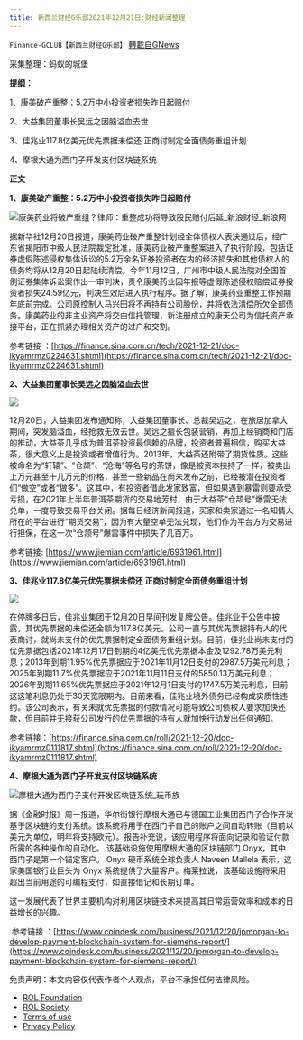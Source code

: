 ```yaml
---
title: 新西兰财经G乐部2021年12月21日:财经新闻整理
---
```

`Finance-GCLUB【新西兰财经G乐部】` [轉載自GNews](https://gnews.org/zh-hans/1783522/)

采集整理：蚂蚁的城堡

**提纲：**

1、康美破产重整：5.2万中小投资者损失昨日起赔付

2、大益集团董事长吴远之因脑溢血去世

3、佳兆业117.8亿美元优先票据未偿还 正商讨制定全面债务重组计划

4、摩根大通为西门子开发支付区块链系统

**正文**

**1、康美破产重整：5.2万中小投资者损失昨日起赔付**

![康美药业将破产重组？律师：重整成功将导致股民赔付后延_新浪财经_新浪网](https://n.sinaimg.cn/finance/transform/16/w550h266/20210423/cb7e-kpamyii5982606.png)

据新华社12月20日报道，康美药业破产重整计划经全体债权人表决通过后，经广东省揭阳市中级人民法院裁定批准，康美药业破产重整案进入了执行阶段，包括证券虚假陈述侵权集体诉讼的5.2万余名证券投资者在内的经济损失和其他债权人的债务均将从12月20日起陆续清偿。今年11月12日，广州市中级人民法院对全国首例证券集体诉讼案作出一审判决，责令康美药业因年报等虚假陈述侵权赔偿证券投资者损失24.59亿元，判决生效后进入执行程序。据了解，康美药业重整工作预期年底前完成。公司原控制人马兴田将不再持有公司股份，并将依法清偿所欠全部债务。康美药业的非主业资产将交由信托管理，新注册成立的康天公司为信托资产承接平台，正在抓紧办理相关资产的过户和交割。

参考链接 ：[https://finance.sina.com.cn/tech/2021-12-21/doc-ikyamrmz0224631.shtml](https://finance.sina.com.cn/tech/2021-12-21/doc-ikyamrmz0224631.shtml)

**2、大益集团董事长吴远之因脑溢血去世**

![](https://res.chenshipin.com/saas/90009/image/202112/61c0790a35953.png)

12月20日，大益集团发布通知称，大益集团董事长、总裁吴远之，在旅居加拿大期间，突发脑溢血，经抢救无效去世。吴远之擅长包装营销，再加上经销商和门店的推动，大益茶几乎成为普洱茶投资最信赖的品牌，投资者普遍相信，购买大益茶，很大意义上是投资或者增值行为。2013年，大益茶还附带了期货性质。这些被命名为“轩辕”、“仓颉”、“沧海”等名号的茶饼，像是被资本挟持了一样，被卖出上万元甚至十几万元的价格，甚至一些新品在尚未发布之前，已经被潜在投资者们“做空”或者“做多”。这其中，有投资者借此发家致富，但如果遇到暴雷则要承受亏损，在2021年上半年普洱茶期货的交易地芳村，由于大益茶“仓颉号”爆雷无法兑单，一度导致交易平台关闭。据每日经济新闻报道，买家和卖家通过一名知情人所在的平台进行“期货交易”，因为有大量空单无法兑现，他们作为平台方为交易进行担保，在这一次“仓颉号”爆雷事件中损失了几百万。

参考链接: [https://www.jiemian.com/article/6931961.html](https://www.jiemian.com/article/6931961.html)

**3、佳兆业117.8亿美元优先票据未偿还 正商讨制定全面债务重组计划**

![](https://empic.dfcfw.com/805078554365878273/w809h589/art)

在停牌多日后，佳兆业集团于12月20日早间刊发复牌公告。佳兆业于公告中披露，其优先票据的未偿还金额为117.8亿美元。公司一直与其优先票据持有人的代表商讨，就尚未支付的优先票据制定全面债务重组计划。目前，佳兆业尚未支付的优先票据包括2021年12月17日到期的4亿美元优先票据本金及1292.78万美元利息；2013年到期11.95%优先票据应于2021年11月12日支付的2987.5万美元利息；2025年到期11.7%优先票据应于2021年11月11日支付的5850.13万美元利息；2026年到期11.65%优先票据应于2021年12月1日支付的1747.5万美元利息，目前这这笔利息仍处于30天宽限期内。目前来看，佳兆业境外债务已经构成实质性违约。该公司表示，有关未就优先票据的付款情况可能导致公司债权人要求加快还款，但目前并无接获公司发行的优先票据的持有人就加快行动发出任何通知。

参考链接：[https://finance.sina.com.cn/roll/2021-12-20/doc-ikyamrmz0111817.shtml](https://finance.sina.com.cn/roll/2021-12-20/doc-ikyamrmz0111817.shtml)

**4、摩根大通为西门子开发支付区块链系统**

![摩根大通为西门子支付开发区块链系统_玩币族](https://www.blockvalue.com/uploads/autoimage7/2021122115iw1mydoftzn.jpg)

据《金融时报》周一报道，华尔街银行摩根大通已与德国工业集团西门子合作开发基于区块链的支付系统。该系统将用于在西门子自己的账户之间自动转账（目前以美元为单位，明年将支持欧元）。报告补充说，该应用程序将面向记录和验证付款所需的各种操作的自动化。
该基础设施使用摩根大通的区块链部门 Onyx，其中西门子是第一个锚定客户。
Onyx 硬币系统全球负责人 Naveen Mallela 表示，这家美国银行业巨头为 Onyx 系统提供了大量客户。梅莱拉说，该基础设施将采用超出当前用途的可编程支付，如直接借记和长期订单。

这一发展代表了世界主要机构对利用区块链技术来提高其日常运营效率和成本的日益增长的兴趣。

 参考链接 ：[https://www.coindesk.com/business/2021/12/20/jpmorgan-to-develop-payment-blockchain-system-for-siemens-report/](https://www.coindesk.com/business/2021/12/20/jpmorgan-to-develop-payment-blockchain-system-for-siemens-report/)

 

免责声明：本文内容仅代表作者个人观点，平台不承担任何法律风险。

- [ROL Foundation](https://rolfoundation.org/)
- [ROL Society](https://rolsociety.org/)
- [Terms of use](https://gnews.org/terms-of-use-3/)
- [Privacy Policy](https://gnews.org/privacy-policy/)
